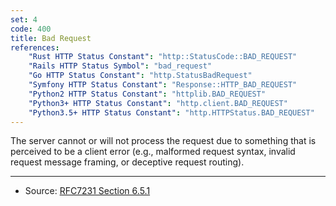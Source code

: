 ```yaml
---
set: 4
code: 400
title: Bad Request
references:
    "Rust HTTP Status Constant": "http::StatusCode::BAD_REQUEST"
    "Rails HTTP Status Symbol": "bad_request"
    "Go HTTP Status Constant": "http.StatusBadRequest"
    "Symfony HTTP Status Constant": "Response::HTTP_BAD_REQUEST"
    "Python2 HTTP Status Constant": "httplib.BAD_REQUEST"
    "Python3+ HTTP Status Constant": "http.client.BAD_REQUEST"
    "Python3.5+ HTTP Status Constant": "http.HTTPStatus.BAD_REQUEST"
---
```


The server cannot or will not process the request due to something that is perceived to be a client error (e.g., malformed request syntax, invalid request message framing, or deceptive request routing).

---

* Source: [RFC7231 Section 6.5.1][1]

[1]: <http://tools.ietf.org/html/rfc7231#section-6.5.1>
